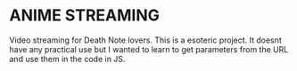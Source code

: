 # ANIME STREAMING

Video streaming for Death Note lovers. This is a esoteric project. It doesnt have any practical use but I wanted to learn to get parameters from the URL and use them in the code in JS.